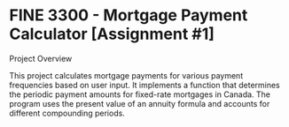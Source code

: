 # FINE 3300 - Mortgage Payment Calculator [Assignment #1]

Project Overview

This project calculates mortgage payments for various payment frequencies based on user input. It implements a function that determines the periodic payment amounts for fixed-rate mortgages in Canada. The program uses the present value of an annuity formula and accounts for different compounding periods.
